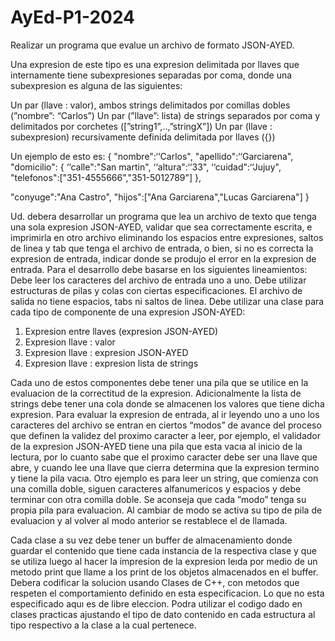 # AyEd-P1-2024
Realizar un programa que evalue un archivo de formato JSON-AYED.

Una expresion de este tipo es una expresion delimitada por llaves que internamente tiene subexpresiones separadas por coma, donde una subexpresion es alguna de las siguientes:

Un par (llave : valor), ambos strings delimitados por comillas dobles (”nombre”: “Carlos”)
Un par (”llave”: lista) de strings separados por coma y delimitados por corchetes ([”string1”,..,”stringX”])
Un par (llave : subexpresion) recursivamente definida delimitada por llaves ({})

Un ejemplo de esto es:
{
"nombre":‘‘Carlos",
"apellido":‘‘Garciarena",
"domicilio": 	{
		‘‘calle":"San martin",
		‘‘altura":‘‘33",
		‘‘cuidad":‘‘Jujuy",
		"telefonos":["351-4555666","351-5012789"]
		},

"conyuge":"Ana Castro",
"hijos":["Ana Garciarena","Lucas Garciarena"]
}

Ud. debera desarrollar un programa que lea un archivo de texto que tenga una sola expresion JSON-AYED, validar que sea correctamente escrita, e imprimirla en otro archivo eliminando los espacios entre expresiones, saltos de linea y tab que tenga el archivo de entrada, o bien, si no es correcta la expresion de entrada, indicar donde se produjo el error en la expresion de entrada.
Para el desarrollo debe basarse en los siguientes lineamientos:
Debe leer los caracteres del archivo de entrada uno a uno.
Debe utilizar estructuras de pilas y colas con ciertas especificaciones.
El archivo de salida no tiene espacios, tabs ni saltos de linea.
Debe utilizar una clase para cada tipo de componente de una expresion
JSON-AYED:
1. Expresion entre llaves (expresion JSON-AYED)
2. Expresion llave : valor
3. Expresion llave : expresion JSON-AYED
4. Expresion llave : expresion lista de strings

Cada uno de estos componentes debe tener una pila que se utilice en la evaluacion de la correctitud de la expresion. Adicionalmente la lista de strings debe tener una cola donde se almacenen los valores que tiene dicha expresion.
Para evaluar la expresion de entrada, al ir leyendo uno a uno los caracteres del archivo se entran en ciertos “modos” de avance del proceso que definen la validez del proximo caracter a leer, por ejemplo, el validador de la expresion JSON-AYED tiene una pila que esta vacıa al inicio de la lectura, por lo cuanto sabe que el proximo caracter debe ser una llave que abre, y cuando lee una llave que cierra determina que la expresion termino y tiene la pila vacıa. Otro ejemplo es para leer un string, que comienza con una comilla doble, siguen
caracteres alfanumericos y espacios y debe terminar con otra comilla doble.
Se aconseja que cada ”modo” tenga su propia pila para evaluacion. Al cambiar de modo se activa su tipo de pila de evaluacion y al volver al modo anterior se restablece el de llamada.

Cada clase a su vez debe tener un buffer de almacenamiento donde guardar el contenido que tiene cada instancia de la respectiva clase y que se utiliza luego al hacer la impresion de la expresion leıda por medio de un metodo print que llame a los print de los objetos almacenados en el buffer.
Debera codificar la solucion usando Clases de C++, con metodos que respeten el comportamiento definido en esta especificacion. Lo que no esta especificado aquı es de libre eleccion. Podra utilizar el codigo dado en clases practicas ajustando el tipo de dato contenido en cada estructura al tipo respectivo a la clase a la cual pertenece.
